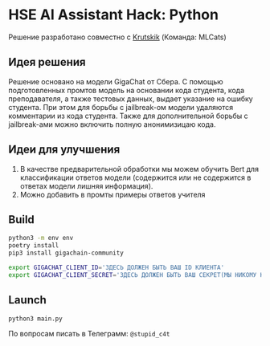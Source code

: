 # HSE AI Assistant Hack: Python

Решение разработано совместно с [Krutskik](https://github.com/Krutskik) (Команда: MLCats)

## Идея решения

Решение основано на модели GigaChat от Сбера. С помощью подготовленных промтов модель на основании кода студента, кода преподавателя, а также тестовых данных, выдает указание на ошибку студента. При этом для борьбы с jailbreak-ом модели удаляются комментарии из кода студента. Также для дополнительной борьбы с jailbreak-ами можно включить полную анонимизицаю кода.

## Идеи для улучшения

1. В качестве предварительной обработки мы можем обучить Bert для классификации ответов модели (содержится или не содержится в ответах модели лишняя информация).
2. Можно добавить в промты примеры ответов учителя

## Build

```bash
python3 -m env env
poetry install
pip3 install gigachain-community
```

```bash
export GIGACHAT_CLIENT_ID='ЗДЕСЬ ДОЛЖЕН БЫТЬ ВАШ ID КЛИЕНТА'
export GIGACHAT_CLIENT_SECRET='ЗДЕСЬ ДОЛЖЕН БЫТЬ ВАШ СЕКРЕТ(МЫ НИКОМУ НЕ РАССКАЖЕМ!)'
```

## Launch

```bash
python3 main.py
```

По вопросам писать в Телеграмм: `@stupid_c4t`
